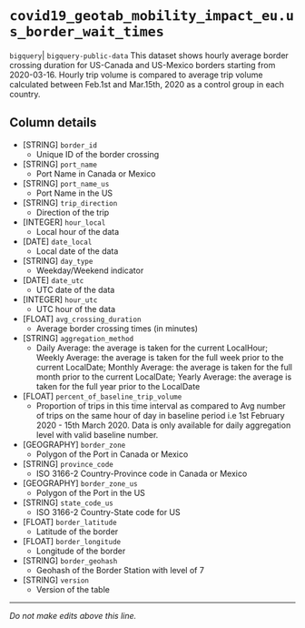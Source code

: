 # `covid19_geotab_mobility_impact_eu.us_border_wait_times`
`bigquery`| `bigquery-public-data`
This dataset shows hourly average border crossing duration for US-Canada and US-Mexico borders starting from 2020-03-16. Hourly trip volume is compared to average trip volume calculated between Feb.1st and Mar.15th, 2020 as a control group in each country.

## Column details
* [STRING]    `border_id`
  - Unique ID of the border crossing
* [STRING]    `port_name`
  - Port Name in Canada or Mexico
* [STRING]    `port_name_us`
  - Port Name in the US
* [STRING]    `trip_direction`
  - Direction of the trip
* [INTEGER]   `hour_local`
  - Local hour of the data
* [DATE]      `date_local`
  - Local date of the data
* [STRING]    `day_type`
  - Weekday/Weekend indicator
* [DATE]      `date_utc`
  - UTC date of the data
* [INTEGER]   `hour_utc`
  - UTC hour of the data
* [FLOAT]     `avg_crossing_duration`
  - Average border crossing times (in minutes)
* [STRING]    `aggregation_method`
  - Daily Average: the average is taken for the current LocalHour; Weekly Average: the average is taken for the full week prior to the current LocalDate; Monthly Average: the average is taken for the full month prior to the current LocalDate; Yearly Average: the average is taken for the full year prior to the LocalDate
* [FLOAT]     `percent_of_baseline_trip_volume`
  - Proportion of trips in this time interval as compared to Avg number of trips on the same hour of day in baseline period i.e 1st February 2020 - 15th March 2020. Data is only available for daily aggregation level with valid baseline number.
* [GEOGRAPHY] `border_zone`
  - Polygon of the Port in Canada or Mexico
* [STRING]    `province_code`
  - ISO 3166-2 Country-Province code in Canada or Mexico
* [GEOGRAPHY] `border_zone_us`
  - Polygon of the Port in the US
* [STRING]    `state_code_us`
  - ISO 3166-2 Country-State code for US
* [FLOAT]     `border_latitude`
  - Latitude of the border
* [FLOAT]     `border_longitude`
  - Longitude of the border
* [STRING]    `border_geohash`
  - Geohash of the Border Station with level of 7
* [STRING]    `version`
  - Version of the table

-------------------------------------------------------------------------------
*Do not make edits above this line.*
